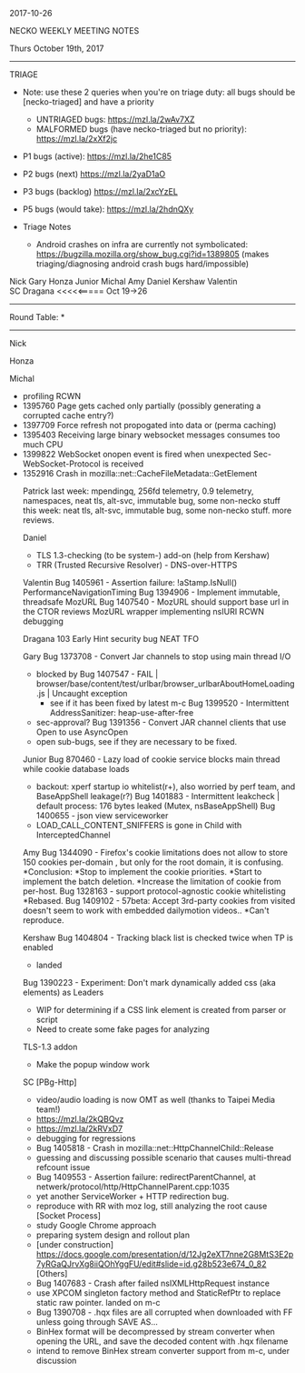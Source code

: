 2017-10-26

NECKO WEEKLY MEETING NOTES

Thurs October 19th, 2017

-----------------------------------------------
TRIAGE
- Note: use these 2 queries when you're on triage duty: all bugs should be [necko-triaged] and have a priority
  - UNTRIAGED bugs: https://mzl.la/2wAv7XZ
  - MALFORMED bugs (have necko-triaged but no priority): https://mzl.la/2xXf2jc

- P1 bugs (active):  https://mzl.la/2he1C85
- P2 bugs (next)       https://mzl.la/2yaD1aO
- P3 bugs  (backlog) https://mzl.la/2xcYzEL
- P5 bugs (would take): https://mzl.la/2hdnQXy

- Triage Notes
    - Android crashes on infra are currently not symbolicated: https://bugzilla.mozilla.org/show_bug.cgi?id=1389805 (makes triaging/diagnosing android crash bugs hard/impossible)

Nick
Gary
Honza
Junior
Michal
Amy
Daniel
Kershaw
Valentin     
SC
Dragana     <<<<<===== Oct 19->26

----------------------------------------------
Round Table:
*


----------------------------------------------

Nick

Honza

Michal
 - profiling RCWN
 - 1395760 Page gets cached only partially (possibly generating a corrupted cache entry?)
 - 1397709 Force refresh not propogated into data <object> or <embed> (perma caching)
 - 1395403 Receiving large binary websocket messages consumes too much CPU
 - 1399822 WebSocket onopen event is fired when unexpected Sec-WebSocket-Protocol is received
 - 1352916 Crash in mozilla::net::CacheFileMetadata::GetElement


Patrick
  last week: mpendingq, 256fd telemetry, 0.9 telemetry, namespaces, neat tls, alt-svc, immutable bug, some non-necko stuff
  this week: neat tls, alt-svc, immutable bug, some non-necko stuff. more reviews.

Daniel
 - TLS 1.3-checking (to be system-) add-on (help from Kershaw)
 - TRR (Trusted Recursive Resolver) - DNS-over-HTTPS

Valentin
Bug 1405961 - Assertion failure: !aStamp.IsNull() PerformanceNavigationTiming
Bug 1394906 - Implement immutable, threadsafe MozURL
Bug 1407540 - MozURL should support base url in the CTOR
reviews
MozURL wrapper implementing nsIURI
RCWN debugging

Dragana
103 Early Hint
security bug
NEAT
TFO


Gary
Bug 1373708 - Convert Jar channels to stop using main thread I/O
- blocked by Bug 1407547 - FAIL | browser/base/content/test/urlbar/browser_urlbarAboutHomeLoading.js | Uncaught exception
  - see if it has been fixed by latest m-c
Bug 1399520 - Intermittent AddressSanitizer: heap-use-after-free
- sec-approval?
Bug 1391356 - Convert JAR channel clients that use Open to use AsyncOpen
- open sub-bugs, see if they are necessary to be fixed.

Junior
Bug 870460 - Lazy load of cookie service blocks main thread while cookie database loads
- backout: xperf startup io whitelist(r+), also worried by perf team, and BaseAppShell leakage(r?)
Bug 1401883 - Intermittent leakcheck | default process: 176 bytes leaked (Mutex, nsBaseAppShell)
Bug 1400655 - json view serviceworker
- LOAD_CALL_CONTENT_SNIFFERS is gone in Child with InterceptedChannel
    
Amy
Bug 1344090 - Firefox's cookie limitations does not allow to store 150 cookies per-domain , but only for the root domain, it is confusing.
*Conclusion: 
*Stop to implement the cookie priorities.
*Start to implement the batch deletion.
*Increase the limitation of cookie from per-host.
Bug 1328163 - support protocol-agnostic cookie whitelisting
*Rebased.
Bug 1409102 - 57beta: Accept 3rd-party cookies from visited doesn't seem to work with embedded dailymotion videos..
*Can't reproduce.


Kershaw
Bug 1404804 - Tracking black list is checked twice when TP is enabled
 - landed

Bug 1390223 - Experiment: Don't mark dynamically added <head> css (aka <link rel="stylesheet"> elements) as Leaders
 - WIP for determining if a CSS link element is created from parser or script
 - Need to create some fake pages for analyzing

TLS-1.3 addon
 - Make the popup window work

SC
[PBg-Http]
 - video/audio loading is now OMT as well (thanks to Taipei Media team!)
  - https://mzl.la/2kQBQvz
  - https://mzl.la/2kRVxD7
 - debugging for regressions
  - Bug 1405818 - Crash in mozilla::net::HttpChannelChild::Release
   - guessing and discussing possible scenario that causes multi-thread refcount issue
  - Bug 1409553 - Assertion failure: redirectParentChannel, at netwerk/protocol/http/HttpChannelParent.cpp:1035
   - yet another ServiceWorker + HTTP redirection bug.
   - reproduce with RR with moz log, still analyzing the root cause 
[Socket Process]
 - study Google Chrome approach
 - preparing system design and rollout plan
  - [under construction] https://docs.google.com/presentation/d/12Jg2eXT7nne2G8MtS3E2p7yRGaQJrvXg8iiQOhYggFU/edit#slide=id.g28b523e674_0_82
[Others]
 - Bug 1407683 - Crash after failed nsIXMLHttpRequest instance
  - use XPCOM singleton factory method and StaticRefPtr to replace static raw pointer. landed on m-c
 - Bug 1390708 - .hqx files are all corrupted when downloaded with FF unless going through SAVE AS...
  - BinHex format will be decompressed by stream converter when opening the URL, and save the decoded content with .hqx filename
  - intend to remove BinHex stream converter support from m-c, under discussion
